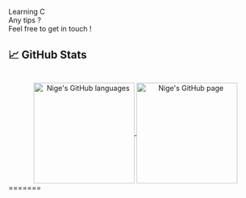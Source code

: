 Learning C 
</br>
Any tips ?
</br>
Feel free to get in touch !
</br>

## 📈 GitHub Stats
</br>
<div align="center"> 
   <a href="https://github.com/valentinefleith" >
     <img align="center" src="https://github-readme-stats.vercel.app/api/top-langs/?username=NigeParis&langs_count=3&theme=ayu-mirage"" alt="Nige's GitHub languages" height="200"/>
   </a>
   
   <a href="https://github.com/NigeParis">
       <img align="center" src="https://github-readme-stats.vercel.app/api/?username=NigeParis&theme=ayu-mirage&show_icons=true" alt="Nige's GitHub page" height="200"/>
   </a>
</div>
=======
